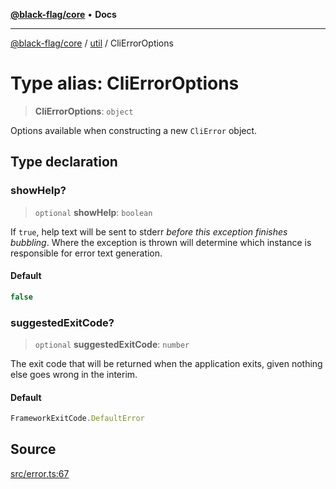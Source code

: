 [**@black-flag/core**](../../README.md) • **Docs**

***

[@black-flag/core](../../README.md) / [util](../README.md) / CliErrorOptions

# Type alias: CliErrorOptions

> **CliErrorOptions**: `object`

Options available when constructing a new `CliError` object.

## Type declaration

### showHelp?

> `optional` **showHelp**: `boolean`

If `true`, help text will be sent to stderr _before this exception finishes
bubbling_. Where the exception is thrown will determine which instance is
responsible for error text generation.

#### Default

```ts
false
```

### suggestedExitCode?

> `optional` **suggestedExitCode**: `number`

The exit code that will be returned when the application exits, given
nothing else goes wrong in the interim.

#### Default

```ts
FrameworkExitCode.DefaultError
```

## Source

[src/error.ts:67](https://github.com/Xunnamius/black-flag/blob/35f66cc9d69f8434d03db49f067b4f7e03d4c58c/src/error.ts#L67)
